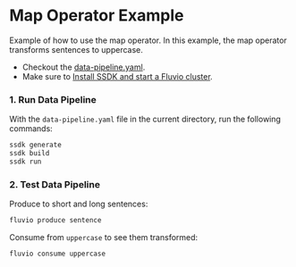 # Map Operator Example

Example of how to use the map operator. In this example, the map operator transforms sentences to uppercase.

* Checkout the [data-pipeline.yaml](./data-pipeline.yaml).
* Make sure to [Install SSDK and start a Fluvio cluster].

### 1. Run Data Pipeline

With the `data-pipeline.yaml` file in the current directory, run the following commands:

```bash
ssdk generate
ssdk build
ssdk run
```

### 2. Test Data Pipeline

Produce to short and long sentences:

```bash
fluvio produce sentence
```

Consume from `uppercase` to see them transformed:

```bash
fluvio consume uppercase
```

[Install SSDK and start a Fluvio cluster]: /README.MD#prerequisites